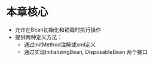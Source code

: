 # 本章核心
- 允许在Bean初始化和销毁时执行操作
- 提供两种定义方法：
  - 通过initMethod注解或xml定义
  - 通过实现InitializingBean, DisposableBean 两个接口